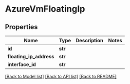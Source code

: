 # AzureVmFloatingIp

## Properties
Name | Type | Description | Notes
------------ | ------------- | ------------- | -------------
**id** | **str** |  | 
**floating_ip_address** | **str** |  | 
**interface_id** | **str** |  | 

[[Back to Model list]](../README.md#documentation-for-models) [[Back to API list]](../README.md#documentation-for-api-endpoints) [[Back to README]](../README.md)


